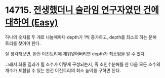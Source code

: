 # 14715. [전생했더니 슬라임 연구자였던 건에 대하여 (Easy)](./14715.cpp)

하나의 숫자를 두 개로 나눌때마다 depth가 1씩 증가하고, depth를 최소로 하는 분해 트리를 찾아야 한다.

잘 생각해보면, 완전 이진트리에 채워넣어버리면 depth가 최소임을 알 수 있다.

그래서 최종 결과가 될 소수가 어떻게 구성되는지, 즉 소인수분해를 한 다음 모든 소수의 개수가 포함될 수 있는 완전 이진트리의 최소 높이를 구하면 된다.

